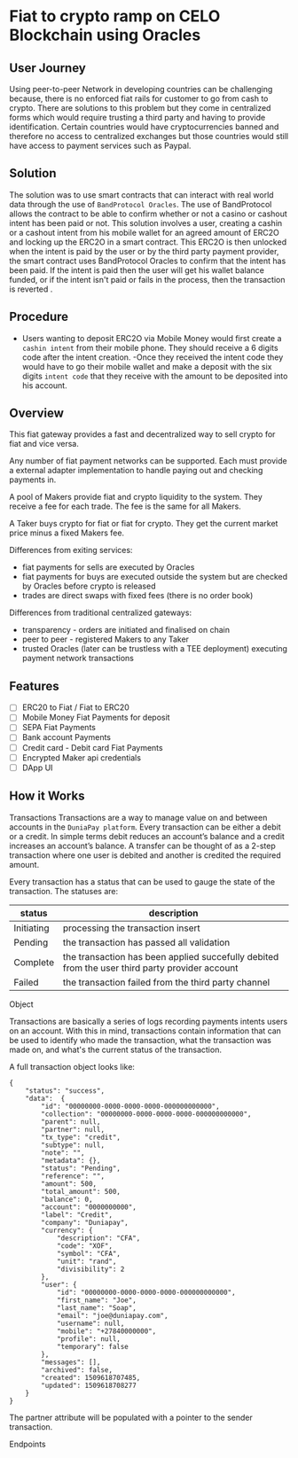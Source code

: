 # Fiat to crypto ramp on CELO Blockchain using Oracles

## User Journey
Using peer-to-peer Network in developing countries can be challenging because, there is no enforced fiat rails for customer to go from cash to crypto. There are solutions to this problem but they come in centralized forms which would require trusting a third party and having to provide identification. Certain countries would have cryptocurrencies banned and therefore no access to centralized exchanges but those countries would still have access to payment services such as Paypal.

## Solution
The solution was to use smart contracts that can interact with real world data through the use of `BandProtocol Oracles`. The use of BandProtocol allows the contract to be able to confirm whether or not a casino or cashout intent has been paid or not.
This solution involves a user, creating a cashin or a cashout intent from his mobile wallet for an agreed amount of ERC2O and locking up the ERC2O in a smart contract. This ERC2O is then unlocked when the intent is paid by the user or by the third party payment provider, the smart contract uses BandProtocol Oracles to confirm that the intent has been paid. If the intent is paid then the user will get his wallet balance funded, or if the intent isn't paid or fails in the process, then the transaction is reverted .

## Procedure
- Users wanting to deposit ERC2O via Mobile Money would first create a `cashin intent` from their mobile phone. They should receive a 6 digits code after the intent creation.
-Once they received the intent code they would have to go their mobile wallet and make a deposit with the six digits `intent code` that they receive with the amount to be deposited into his account.


## Overview

This fiat gateway provides a fast and decentralized way to sell crypto for fiat and vice versa.

Any number of fiat payment networks can be supported. Each must provide a external adapter implementation to handle paying out and checking payments in.

A pool of Makers provide fiat and crypto liquidity to the system. They receive a fee for each trade. The fee is the same for all Makers.

A Taker buys crypto for fiat or fiat for crypto. They get the current market price minus a fixed Makers fee.

Differences from exiting services:
- fiat payments for sells are executed by Oracles
- fiat payments for buys are executed outside the system but are checked by Oracles before crypto is released
- trades are direct swaps with fixed fees (there is no order book)

Differences from traditional centralized gateways:
- transparency - orders are initiated and finalised on chain
- peer to peer - registered Makers to any Taker
- trusted Oracles (later can be trustless with a TEE deployment) executing payment network transactions

## Features

- [ ] ERC20 to Fiat / Fiat to ERC20
- [ ] Mobile Money Fiat Payments for deposit 
- [ ] SEPA Fiat Payments
- [ ] Bank account Payments
- [ ] Credit card - Debit card Fiat Payments
- [ ] Encrypted Maker api credentials
- [ ] DApp UI

## How it Works

Transactions
Transactions are a way to manage value on and between accounts in the `DuniaPay platform`.  Every transaction can be either a debit or a credit. In simple terms debit reduces an account’s balance and a credit increases an account’s balance. A transfer can be thought of as a 2-step transaction where one user is debited and another is credited the required amount.

Every transaction has a status that can be used to gauge the state of the transaction. The statuses are:


| status        | description   |
| ------------- | ------------- | 
| Initiating  | processing the transaction insert | 
| Pending     | the transaction has passed all validation      |  
| Complete |the transaction has been applied succefully debited from the user third party provider account  |  
| Failed | the transaction failed from the third party channel   |  




Object

Transactions are basically a series of logs recording payments intents users on an account. With this in mind, transactions contain information that can be used to identify who made the transaction, what the transaction was made on, and what's the current status of the transaction.

A full transaction object looks like:

```
{
    "status": "success",
    "data":  {
        "id": "00000000-0000-0000-0000-000000000000",
        "collection": "00000000-0000-0000-0000-000000000000",
        "parent": null,
        "partner": null,
        "tx_type": "credit",
        "subtype": null,
        "note": "",
        "metadata": {},
        "status": "Pending",
        "reference": "",
        "amount": 500,
        "total_amount": 500,
        "balance": 0,
        "account": "0000000000",
        "label": "Credit",
        "company": "Duniapay",
        "currency": {
            "description": "CFA",
            "code": "XOF",
            "symbol": "CFA",
            "unit": "rand",
            "divisibility": 2
        },
        "user": {
            "id": "00000000-0000-0000-0000-000000000000",
            "first_name": "Joe",
            "last_name": "Soap",
            "email": "joe@duniapay.com",
            "username": null,
            "mobile": "+27840000000",
            "profile": null,
            "temporary": false
        },
        "messages": [],
        "archived": false,
        "created": 1509618707485,
        "updated": 1509618708277
    }
}
```

The partner attribute will be populated with a pointer to the sender transaction.


Endpoints



